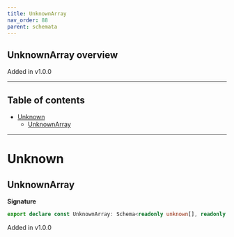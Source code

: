 ```yaml
---
title: UnknownArray
nav_order: 88
parent: schemata
---
```


## UnknownArray overview

Added in v1.0.0

---

<h2 class="text-delta">Table of contents</h2>

- [Unknown](#unknown)
  - [UnknownArray](#unknownarray)

---

# Unknown

## UnknownArray

**Signature**

```ts
export declare const UnknownArray: Schema<readonly unknown[], readonly unknown[]>
```

Added in v1.0.0
